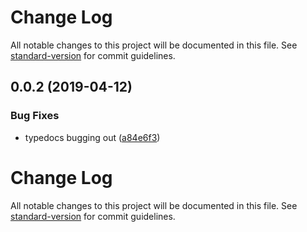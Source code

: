 # Change Log

All notable changes to this project will be documented in this file. See [standard-version](https://github.com/conventional-changelog/standard-version) for commit guidelines.

## 0.0.2 (2019-04-12)


### Bug Fixes

* typedocs bugging out ([a84e6f3](https://github.com/brettdorrans/redux-socket/commit/a84e6f3))



# Change Log

All notable changes to this project will be documented in this file. See [standard-version](https://github.com/conventional-changelog/standard-version) for commit guidelines.
